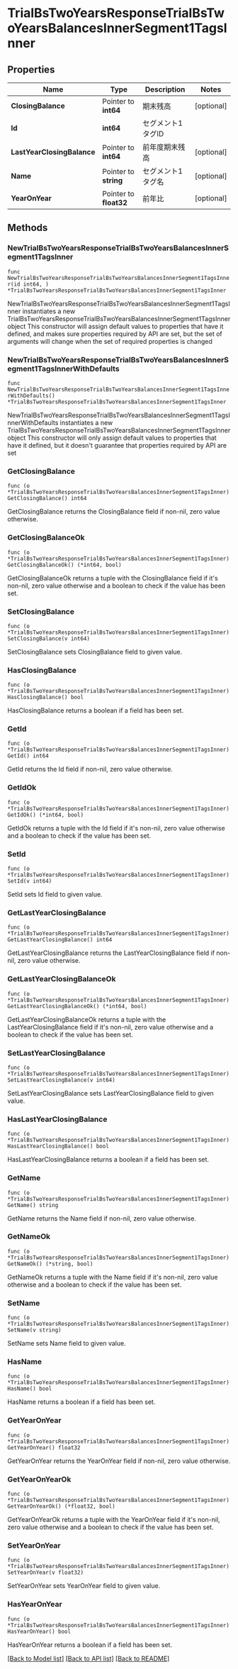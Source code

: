 # TrialBsTwoYearsResponseTrialBsTwoYearsBalancesInnerSegment1TagsInner

## Properties

Name | Type | Description | Notes
------------ | ------------- | ------------- | -------------
**ClosingBalance** | Pointer to **int64** | 期末残高 | [optional] 
**Id** | **int64** | セグメント1タグID | 
**LastYearClosingBalance** | Pointer to **int64** | 前年度期末残高 | [optional] 
**Name** | Pointer to **string** | セグメント1タグ名 | [optional] 
**YearOnYear** | Pointer to **float32** | 前年比 | [optional] 

## Methods

### NewTrialBsTwoYearsResponseTrialBsTwoYearsBalancesInnerSegment1TagsInner

`func NewTrialBsTwoYearsResponseTrialBsTwoYearsBalancesInnerSegment1TagsInner(id int64, ) *TrialBsTwoYearsResponseTrialBsTwoYearsBalancesInnerSegment1TagsInner`

NewTrialBsTwoYearsResponseTrialBsTwoYearsBalancesInnerSegment1TagsInner instantiates a new TrialBsTwoYearsResponseTrialBsTwoYearsBalancesInnerSegment1TagsInner object
This constructor will assign default values to properties that have it defined,
and makes sure properties required by API are set, but the set of arguments
will change when the set of required properties is changed

### NewTrialBsTwoYearsResponseTrialBsTwoYearsBalancesInnerSegment1TagsInnerWithDefaults

`func NewTrialBsTwoYearsResponseTrialBsTwoYearsBalancesInnerSegment1TagsInnerWithDefaults() *TrialBsTwoYearsResponseTrialBsTwoYearsBalancesInnerSegment1TagsInner`

NewTrialBsTwoYearsResponseTrialBsTwoYearsBalancesInnerSegment1TagsInnerWithDefaults instantiates a new TrialBsTwoYearsResponseTrialBsTwoYearsBalancesInnerSegment1TagsInner object
This constructor will only assign default values to properties that have it defined,
but it doesn't guarantee that properties required by API are set

### GetClosingBalance

`func (o *TrialBsTwoYearsResponseTrialBsTwoYearsBalancesInnerSegment1TagsInner) GetClosingBalance() int64`

GetClosingBalance returns the ClosingBalance field if non-nil, zero value otherwise.

### GetClosingBalanceOk

`func (o *TrialBsTwoYearsResponseTrialBsTwoYearsBalancesInnerSegment1TagsInner) GetClosingBalanceOk() (*int64, bool)`

GetClosingBalanceOk returns a tuple with the ClosingBalance field if it's non-nil, zero value otherwise
and a boolean to check if the value has been set.

### SetClosingBalance

`func (o *TrialBsTwoYearsResponseTrialBsTwoYearsBalancesInnerSegment1TagsInner) SetClosingBalance(v int64)`

SetClosingBalance sets ClosingBalance field to given value.

### HasClosingBalance

`func (o *TrialBsTwoYearsResponseTrialBsTwoYearsBalancesInnerSegment1TagsInner) HasClosingBalance() bool`

HasClosingBalance returns a boolean if a field has been set.

### GetId

`func (o *TrialBsTwoYearsResponseTrialBsTwoYearsBalancesInnerSegment1TagsInner) GetId() int64`

GetId returns the Id field if non-nil, zero value otherwise.

### GetIdOk

`func (o *TrialBsTwoYearsResponseTrialBsTwoYearsBalancesInnerSegment1TagsInner) GetIdOk() (*int64, bool)`

GetIdOk returns a tuple with the Id field if it's non-nil, zero value otherwise
and a boolean to check if the value has been set.

### SetId

`func (o *TrialBsTwoYearsResponseTrialBsTwoYearsBalancesInnerSegment1TagsInner) SetId(v int64)`

SetId sets Id field to given value.


### GetLastYearClosingBalance

`func (o *TrialBsTwoYearsResponseTrialBsTwoYearsBalancesInnerSegment1TagsInner) GetLastYearClosingBalance() int64`

GetLastYearClosingBalance returns the LastYearClosingBalance field if non-nil, zero value otherwise.

### GetLastYearClosingBalanceOk

`func (o *TrialBsTwoYearsResponseTrialBsTwoYearsBalancesInnerSegment1TagsInner) GetLastYearClosingBalanceOk() (*int64, bool)`

GetLastYearClosingBalanceOk returns a tuple with the LastYearClosingBalance field if it's non-nil, zero value otherwise
and a boolean to check if the value has been set.

### SetLastYearClosingBalance

`func (o *TrialBsTwoYearsResponseTrialBsTwoYearsBalancesInnerSegment1TagsInner) SetLastYearClosingBalance(v int64)`

SetLastYearClosingBalance sets LastYearClosingBalance field to given value.

### HasLastYearClosingBalance

`func (o *TrialBsTwoYearsResponseTrialBsTwoYearsBalancesInnerSegment1TagsInner) HasLastYearClosingBalance() bool`

HasLastYearClosingBalance returns a boolean if a field has been set.

### GetName

`func (o *TrialBsTwoYearsResponseTrialBsTwoYearsBalancesInnerSegment1TagsInner) GetName() string`

GetName returns the Name field if non-nil, zero value otherwise.

### GetNameOk

`func (o *TrialBsTwoYearsResponseTrialBsTwoYearsBalancesInnerSegment1TagsInner) GetNameOk() (*string, bool)`

GetNameOk returns a tuple with the Name field if it's non-nil, zero value otherwise
and a boolean to check if the value has been set.

### SetName

`func (o *TrialBsTwoYearsResponseTrialBsTwoYearsBalancesInnerSegment1TagsInner) SetName(v string)`

SetName sets Name field to given value.

### HasName

`func (o *TrialBsTwoYearsResponseTrialBsTwoYearsBalancesInnerSegment1TagsInner) HasName() bool`

HasName returns a boolean if a field has been set.

### GetYearOnYear

`func (o *TrialBsTwoYearsResponseTrialBsTwoYearsBalancesInnerSegment1TagsInner) GetYearOnYear() float32`

GetYearOnYear returns the YearOnYear field if non-nil, zero value otherwise.

### GetYearOnYearOk

`func (o *TrialBsTwoYearsResponseTrialBsTwoYearsBalancesInnerSegment1TagsInner) GetYearOnYearOk() (*float32, bool)`

GetYearOnYearOk returns a tuple with the YearOnYear field if it's non-nil, zero value otherwise
and a boolean to check if the value has been set.

### SetYearOnYear

`func (o *TrialBsTwoYearsResponseTrialBsTwoYearsBalancesInnerSegment1TagsInner) SetYearOnYear(v float32)`

SetYearOnYear sets YearOnYear field to given value.

### HasYearOnYear

`func (o *TrialBsTwoYearsResponseTrialBsTwoYearsBalancesInnerSegment1TagsInner) HasYearOnYear() bool`

HasYearOnYear returns a boolean if a field has been set.


[[Back to Model list]](../README.md#documentation-for-models) [[Back to API list]](../README.md#documentation-for-api-endpoints) [[Back to README]](../README.md)


